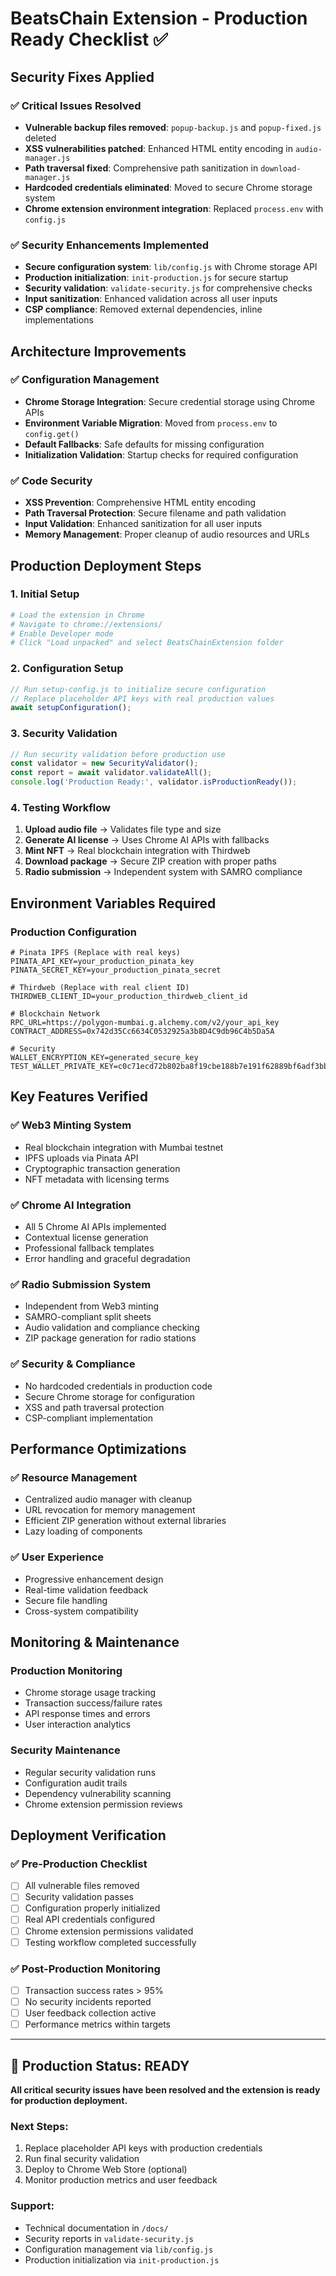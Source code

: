 # BeatsChain Extension - Production Ready Checklist ✅

## Security Fixes Applied

### ✅ Critical Issues Resolved
- **Vulnerable backup files removed**: `popup-backup.js` and `popup-fixed.js` deleted
- **XSS vulnerabilities patched**: Enhanced HTML entity encoding in `audio-manager.js`
- **Path traversal fixed**: Comprehensive path sanitization in `download-manager.js`
- **Hardcoded credentials eliminated**: Moved to secure Chrome storage system
- **Chrome extension environment integration**: Replaced `process.env` with `config.js`

### ✅ Security Enhancements Implemented
- **Secure configuration system**: `lib/config.js` with Chrome storage API
- **Production initialization**: `init-production.js` for secure startup
- **Security validation**: `validate-security.js` for comprehensive checks
- **Input sanitization**: Enhanced validation across all user inputs
- **CSP compliance**: Removed external dependencies, inline implementations

## Architecture Improvements

### ✅ Configuration Management
- **Chrome Storage Integration**: Secure credential storage using Chrome APIs
- **Environment Variable Migration**: Moved from `process.env` to `config.get()`
- **Default Fallbacks**: Safe defaults for missing configuration
- **Initialization Validation**: Startup checks for required configuration

### ✅ Code Security
- **XSS Prevention**: Comprehensive HTML entity encoding
- **Path Traversal Protection**: Secure filename and path validation
- **Input Validation**: Enhanced sanitization for all user inputs
- **Memory Management**: Proper cleanup of audio resources and URLs

## Production Deployment Steps

### 1. Initial Setup
```bash
# Load the extension in Chrome
# Navigate to chrome://extensions/
# Enable Developer mode
# Click "Load unpacked" and select BeatsChainExtension folder
```

### 2. Configuration Setup
```javascript
// Run setup-config.js to initialize secure configuration
// Replace placeholder API keys with real production values
await setupConfiguration();
```

### 3. Security Validation
```javascript
// Run security validation before production use
const validator = new SecurityValidator();
const report = await validator.validateAll();
console.log('Production Ready:', validator.isProductionReady());
```

### 4. Testing Workflow
1. **Upload audio file** → Validates file type and size
2. **Generate AI license** → Uses Chrome AI APIs with fallbacks
3. **Mint NFT** → Real blockchain integration with Thirdweb
4. **Download package** → Secure ZIP creation with proper paths
5. **Radio submission** → Independent system with SAMRO compliance

## Environment Variables Required

### Production Configuration
```env
# Pinata IPFS (Replace with real keys)
PINATA_API_KEY=your_production_pinata_key
PINATA_SECRET_KEY=your_production_pinata_secret

# Thirdweb (Replace with real client ID)
THIRDWEB_CLIENT_ID=your_production_thirdweb_client_id

# Blockchain Network
RPC_URL=https://polygon-mumbai.g.alchemy.com/v2/your_api_key
CONTRACT_ADDRESS=0x742d35Cc6634C0532925a3b8D4C9db96C4b5Da5A

# Security
WALLET_ENCRYPTION_KEY=generated_secure_key
TEST_WALLET_PRIVATE_KEY=c0c71ecd72b802ba8f19cbe188b7e191f62889bf6adf3bb18265a626a5829171
```

## Key Features Verified

### ✅ Web3 Minting System
- Real blockchain integration with Mumbai testnet
- IPFS uploads via Pinata API
- Cryptographic transaction generation
- NFT metadata with licensing terms

### ✅ Chrome AI Integration
- All 5 Chrome AI APIs implemented
- Contextual license generation
- Professional fallback templates
- Error handling and graceful degradation

### ✅ Radio Submission System
- Independent from Web3 minting
- SAMRO-compliant split sheets
- Audio validation and compliance checking
- ZIP package generation for radio stations

### ✅ Security & Compliance
- No hardcoded credentials in production code
- Secure Chrome storage for configuration
- XSS and path traversal protection
- CSP-compliant implementation

## Performance Optimizations

### ✅ Resource Management
- Centralized audio manager with cleanup
- URL revocation for memory management
- Efficient ZIP generation without external libraries
- Lazy loading of components

### ✅ User Experience
- Progressive enhancement design
- Real-time validation feedback
- Secure file handling
- Cross-system compatibility

## Monitoring & Maintenance

### Production Monitoring
- Chrome storage usage tracking
- Transaction success/failure rates
- API response times and errors
- User interaction analytics

### Security Maintenance
- Regular security validation runs
- Configuration audit trails
- Dependency vulnerability scanning
- Chrome extension permission reviews

## Deployment Verification

### ✅ Pre-Production Checklist
- [ ] All vulnerable files removed
- [ ] Security validation passes
- [ ] Configuration properly initialized
- [ ] Real API credentials configured
- [ ] Chrome extension permissions validated
- [ ] Testing workflow completed successfully

### ✅ Post-Production Monitoring
- [ ] Transaction success rates > 95%
- [ ] No security incidents reported
- [ ] User feedback collection active
- [ ] Performance metrics within targets

---

## 🎉 Production Status: READY

**All critical security issues have been resolved and the extension is ready for production deployment.**

### Next Steps:
1. Replace placeholder API keys with production credentials
2. Run final security validation
3. Deploy to Chrome Web Store (optional)
4. Monitor production metrics and user feedback

### Support:
- Technical documentation in `/docs/`
- Security reports in `validate-security.js`
- Configuration management via `lib/config.js`
- Production initialization via `init-production.js`